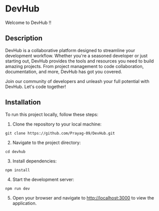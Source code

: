 # DevHub

Welcome to DevHub !!

## Description

DevHub is a collaborative platform designed to streamline your development workflow. Whether you're a seasoned developer or just starting out, DevHub provides the tools and resources you need to build amazing projects. From project management to code collaboration, documentation, and more, DevHub has got you covered. 

Join our community of developers and unleash your full potential with DevHub. Let's code together!

## Installation

To run this project locally, follow these steps:

1. Clone the repository to your local machine:

```
git clone https://github.com/Prayag-09/DevHub.git
```

2. Navigate to the project directory:

```
cd devhub
```

3. Install dependencies:

```
npm install
```

4. Start the development server:

```
npm run dev
```

5. Open your browser and navigate to [http://localhost:3000](http://localhost:3000) to view the application.
